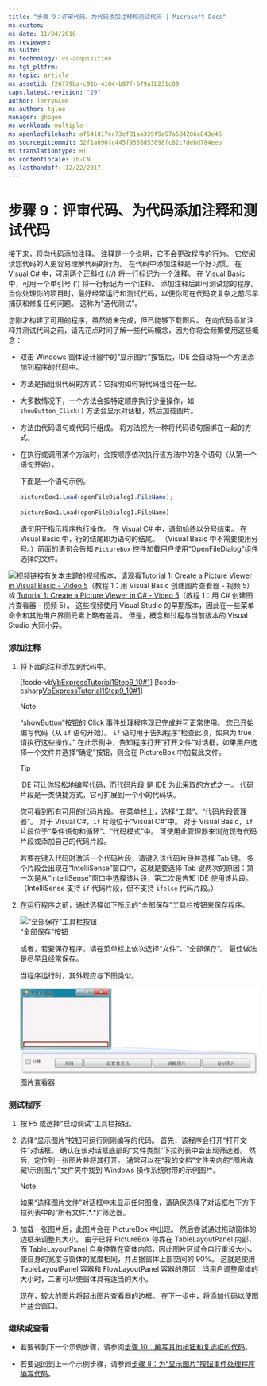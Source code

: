 ```yaml
---
title: "步骤 9：评审代码、为代码添加注释和测试代码 | Microsoft Docs"
ms.custom: 
ms.date: 11/04/2016
ms.reviewer: 
ms.suite: 
ms.technology: vs-acquisition
ms.tgt_pltfrm: 
ms.topic: article
ms.assetid: f26f79ba-c91b-4164-b87f-679a1b231c09
caps.latest.revision: "29"
author: TerryGLee
ms.author: tglee
manager: ghogen
ms.workload: multiple
ms.openlocfilehash: af541817ec73cf81aa339f9a57a584286e843e46
ms.sourcegitcommit: 32f1a690fc445f9586d53698fc82c7debd784eeb
ms.translationtype: HT
ms.contentlocale: zh-CN
ms.lasthandoff: 12/22/2017
---
```

# <a name="step-9-review-comment-and-test-your-code"></a>步骤 9：评审代码、为代码添加注释和测试代码
接下来，将向代码添加注释。 注释是一个说明，它不会更改程序的行为。 它使阅读您代码的人更容易理解代码的行为。 在代码中添加注释是一个好习惯。 在 Visual C# 中，可用两个正斜杠 (//) 将一行标记为一个注释。 在 Visual Basic 中，可用一个单引号 (') 将一行标记为一个注释。 添加注释后即可测试您的程序。 当你处理你的项目时，最好经常运行和测试代码，以便你可在代码变复杂之前尽早捕获和修复任何问题。 这称为“迭代测试”。  
  
 您刚才构建了可用的程序，虽然尚未完成，但已能够下载图片。 在向代码添加注释并测试代码之前，请先花点时间了解一些代码概念，因为你将会频繁使用这些概念：  
  
-   双击 Windows 窗体设计器中的“显示图片”按钮后，IDE 会自动将一个方法添加到程序的代码中。  
  
-   方法是指组织代码的方式：它指明如何将代码组合在一起。  
  
-   大多数情况下，一个方法会按特定顺序执行少量操作，如 `showButton_Click()` 方法会显示对话框，然后加载图片。  
  
-   方法由代码语句或代码行组成。 将方法视为一种将代码语句捆绑在一起的方式。  
  
-   在执行或调用某个方法时，会按顺序依次执行该方法中的各个语句（从第一个语句开始）。  
  
     下面是一个语句示例。  
  
    ```csharp  
    pictureBox1.Load(openFileDialog1.FileName);  
    ```  
  
    ```vb  
    pictureBox1.Load(openFileDialog1.FileName)  
    ```  
  
     语句用于指示程序执行操作。 在 Visual C# 中，语句始终以分号结束。 在 Visual Basic 中，行的结尾即为语句的结尾。 （Visual Basic 中不需要使用分号。）前面的语句会告知 `PictureBox` 控件加载用户使用“OpenFileDialog”组件选择的文件。  
  
 ![视频链接](../data-tools/media/playvideo.gif "PlayVideo")有关本主题的视频版本，请观看[Tutorial 1: Create a Picture Viewer in Visual Basic - Video 5](http://go.microsoft.com/fwlink/?LinkId=205216)（教程 1：用 Visual Basic 创建图片查看器 - 视频 5）或 [Tutorial 1: Create a Picture Viewer in C# - Video 5](http://go.microsoft.com/fwlink/?LinkId=205206)（教程 1：用 C# 创建图片查看器 - 视频 5）。 这些视频使用 Visual Studio 的早期版本，因此在一些菜单命令和其他用户界面元素上略有差异。 但是，概念和过程与当前版本的 Visual Studio 大同小异。  
  
### <a name="to-add-comments"></a>添加注释  
  
1.  将下面的注释添加到代码中。  
  
     [!code-vb[VbExpressTutorial1Step9_10#1](../ide/codesnippet/VisualBasic/step-9-review-comment-and-test-your-code_1.vb)]
     [!code-csharp[VbExpressTutorial1Step9_10#1](../ide/codesnippet/CSharp/step-9-review-comment-and-test-your-code_1.cs)]  
  
    > [!NOTE]
    >  “showButton”按钮的 Click 事件处理程序现已完成并可正常使用。 您已开始编写代码（从 `if` 语句开始）。 `if` 语句用于告知程序“检查此项，如果为 true，请执行这些操作。” 在此示例中，告知程序打开“打开文件”对话框，如果用户选择一个文件并选择“确定”按钮，则会在 PictureBox 中加载此文件。  
  
    > [!TIP]
    >  IDE 可让你轻松地编写代码，而代码片段 是 IDE 为此采取的方式之一。 代码片段是一类快捷方式，它可扩展到一个小的代码块。  
    >   
    >  您可看到所有可用的代码片段。 在菜单栏上，选择“工具”、“代码片段管理器”。 对于 Visual C#，`if` 片段位于“Visual C#”中。 对于 Visual Basic，`if` 片段位于“条件语句和循环”、“代码模式”中。 可使用此管理器来浏览现有代码片段或添加自己的代码片段。  
    >   
    >  若要在键入代码时激活一个代码片段，请键入该代码片段并选择 Tab 键。 多个片段会出现在“IntelliSense”窗口中，这就是要选择 Tab 键两次的原因：第一次是从“IntelliSense”窗口中选择该片段，第二次是告知 IDE 使用该片段。 （IntelliSense 支持 `if` 代码片段，但不支持 `ifelse` 代码片段。）  
  
2.  在运行程序之前，通过选择如下所示的“全部保存”工具栏按钮来保存程序。  
  
     ![“全部保存”工具栏按钮](../ide/media/express_iconsaveall.png "Express_IconSaveAll")  
“全部保存”按钮  
  
     或者，若要保存程序，请在菜单栏上依次选择“文件”、“全部保存”。 最佳做法是尽早且经常保存。  
  
     当程序运行时，其外观应与下图类似。  
  
     ![图片查看器](../ide/media/express_pictureviewerdonerun.png "Express_PictureViewerDoneRun")  
图片查看器  
  
### <a name="to-test-your-program"></a>测试程序  
  
1.  按 F5 或选择“启动调试”工具栏按钮。  
  
2.  选择“显示图片”按钮可运行刚刚编写的代码。 首先，该程序会打开“打开文件”对话框。 确认在该对话框底部的“文件类型”下拉列表中会出现筛选器。 然后，定位到一张图片并将其打开。 通常可以在“我的文档”文件夹内的“图片收藏\示例图片”文件夹中找到 Windows 操作系统附带的示例图片。  
  
    > [!NOTE]
    >  如果“选择图片文件”对话框中未显示任何图像，请确保选择了对话框右下方下拉列表中的“所有文件(*.\*)”筛选器。  
  
3.  加载一张图片后，此图片会在 PictureBox 中出现。 然后尝试通过拖动窗体的边框来调整其大小。 由于已将 PictureBox 停靠在 TableLayoutPanel 内部，而 TableLayoutPanel 自身停靠在窗体内部，因此图片区域会自行重设大小，使自身的宽度与窗体的宽度相同，并占据窗体上部空间的 90%。 这就是使用 TableLayoutPanel 容器和 FlowLayoutPanel 容器的原因：当用户调整窗体的大小时，二者可以使窗体具有适当的大小。  
  
     现在，较大的图片将超出图片查看器的边框。 在下一步中，将添加代码以使图片适合窗口。  
  
### <a name="to-continue-or-review"></a>继续或查看  
  
-   若要转到下一个示例步骤，请参阅[步骤 10：编写其他按钮和复选框的代码](../ide/step-10-write-code-for-additional-buttons-and-a-check-box.md)。  
  
-   若要返回到上一个示例步骤，请参阅[步骤 8：为“显示图片”按钮事件处理程序编写代码](../ide/step-8-write-code-for-the-show-a-picture-button-event-handler.md)。